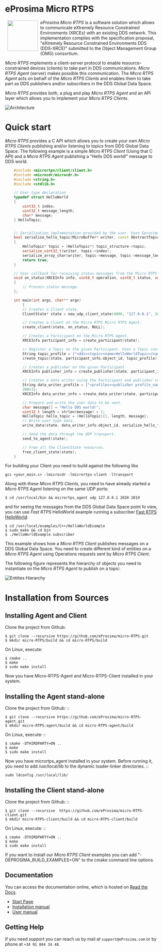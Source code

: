 # eProsima Micro RTPS

<a href="http://www.eprosima.com"><img src="https://encrypted-tbn3.gstatic.com/images?q=tbn:ANd9GcSd0PDlVz1U_7MgdTe0FRIWD0Jc9_YH-gGi0ZpLkr-qgCI6ZEoJZ5GBqQ" align="left" hspace="8" vspace="2" width="100" height="100" ></a>

*eProsima Micro RTPS* is a software solution which allows to communicate eXtremely Resource Constrained Environments (XRCEs) with an existing DDS network. This implementation complies with the specification proposal, "eXtremely Resource Constrained Environments DDS (DDS-XRCE)" submitted to the Object Management Group (OMG) consortium.

*Micro RTPS* implements a client-server protocol to enable resource-constrained devices (clients) to take part in DDS communications. *Micro RTPS Agent* (server) makes possible this communication. The *Micro RTPS Agent* acts on behalf of the *Micro RTPS Clients* and enables them to take part as DDS publishers and/or subscribers in the DDS Global Data Space.

*Micro RTPS* provides both, a plug and play *Micro RTPS Agent* and an API layer which allows you to implement your *Micro RTPS Clients*.

![Architecture](docs/architecture.png)

Quick start
=============

*Micro RTPS* provides a C API which allows you to create your own *Micro RTPS Clients* publishing and/or listening to topics from DDS Global Data Space. The following example is a simple *Micro RTPS Client* (Using that C API) and a *Micro RTPS Agent* publishing a "Hello DDS world!" message to DDS world.

```cpp
    #include <micrortps/client/client.h>
    #include <microcdr/microcdr.h>
    #include <string.h>
    #include <stdlib.h>

    // User type declaration
    typedef struct HelloWorld
    {
        uint32_t index;
        uint32_t message_length;
        char* message;
    } HelloTopic;


    // Serialization implementation provided by the user. Uses Eprosima MicroCDR.
    bool serialize_hello_topic(MicroBuffer* writer, const AbstractTopic* topic_structure)
    {
        HelloTopic* topic = (HelloTopic*) topic_structure->topic;
        serialize_uint32_t(writer, topic->index);
        serialize_array_char(writer, topic->message, topic->message_length);
        return true;
    }

    // User callback for receiving status messages from the Micro RTPS Agent.
    void on_status(XRCEInfo info, uint8_t operation, uint8_t status, void* args)
    {
        // Process status message.
    };

    int main(int args, char** argv)
        {
        // Creates a Client state.
        ClientState* state = new_udp_client_state(4096, "127.0.0.1", 2019, 2020);

        // Creates a Client on the Micro RTPS Micro RTPS Agent.
        create_client(state, on_status, NULL);

        // Creates a Participant on the Micro RTPS Agent.
        XRCEInfo participant_info = create_participant(state);

        // Register a Topic on the given Participant. Uses a Topic configuration written in xml format
        String topic_profile = {"<dds><topic><name>HelloWorldTopic</name><dataType>HelloWorld</dataType></topic></dds>", 86};
        create_topic(state, participant_info.object_id, topic_profile);

        // Creates a publisher on the given Participant
        XRCEInfo publisher_info = create_publisher(state, participant_info.object_id);

        // Creates a data writer using the Participant and publisher recently created. This data writer is configured through a XML profile.
        String data_writer_profile = {"<profiles><publisher profile_name=\"default_xrce_publisher_profile\"><topic><kind>NO_KEY</kind><name>HelloWorldTopic</name><dataType>HelloWorld</dataType><historyQos><kind>KEEP_LAST</kind><depth>5</depth></historyQos><durability><kind>TRANSIENT_LOCAL</kind></durability></topic></publisher></profiles>",
        300+1};
        XRCEInfo data_writer_info = create_data_writer(state, participant_info.object_id, publisher_info.object_id, data_writer_profile);

        // Prepare and write the user data to be sent.
        char message[] = "Hello DDS world!";
        uint32_t length = strlen(message) + 1;
        HelloTopic hello_topic = (HelloTopic){1, length, message};
        // Write user type data.
        write_data(state, data_writer_info.object_id, serialize_hello_topic, &hello_topic);

        // Send the data through the UDP transport.
        send_to_agent(state);

        // Free all the ClientState resources.
        free_client_state(state);
    }
```

For building your Client you need to build against the following libs

    gcc <your_main.c> -lmicrocdr -lmicrortps-client -ltransport

Along with these *Micro RTPS Clients*, you need to have already started a *Micro RTPS Agent* listening on the same UDP ports:

    $ cd /usr/local/bin && micrortps_agent udp 127.0.0.1 2020 2019

and for seeing the messages from the DDS Global Data Space point fo view, you can use *Fast RTPS* HelloWorld example running a subscriber [Fast RTPS HelloWorld](http://eprosima-fast-rtps.readthedocs.io/en/latest/introduction.html#building-your-first-application):

    $ cd /usr/local/examples/C++/HelloWorldExample
    $ sudo make && cd bin
    $ ./HelloWorldExample subscriber

This example shows how a *Micro RTPS Client* publishes messages on a DDS Global Data Space. You need to create different kind of entities on a *Micro RTPS Agent* using Operations requests sent by *Micro RTPS Client*.

The following figure represents the hierarchy of objects you need to instantiate on the *Micro RTPS Agent* to publish on a topic:

![Entities Hierarchy](docs/micrortps_entities_hierarchy.png)

Installation from Sources
=========================

Installing Agent and Client
---------------------------

Clone the project from Github:

    $ git clone --recursive https://github.com/eProsima/micro-RTPS.git
    $ mkdir micro-RTPS/build && cd micro-RTPS/build

On Linux, execute:

    $ cmake ..
    $ make
    $ sudo make install

Now you have Micro-RTPS-Agent and Micro-RTPS-Client installed in your system.

Installing the Agent stand-alone
--------------------------------

Clone the project from Github: ::

    $ git clone --recursive https://github.com/eProsima/micro-RTPS-agent.git
    $ mkdir micro-RTPS-agent/build && cd micro-RTPS-agent/build

On Linux, execute: ::

    $ cmake -DTHIRDPARTY=ON ..
    $ make
    $ sudo make install

Now you have micrortps_agent installed in your system. Before running it, you need to add /usr/local/lib to the dynamic loader-linker directories. ::

    sudo ldconfig /usr/local/lib/

Installing the Client stand-alone
---------------------------------

Clone the project from Github: ::

    $ git clone --recursive  https://github.com/eProsima/micro-RTPS-client.git
    $ mkdir micro-RTPS-client/build && cd micro-RTPS-client/build

On Linux, execute: ::

    $ cmake -DTHIRDPARTY=ON ..
    $ make
    $ sudo make install

If you want to install our *Micro RTPS Client* examples you can add "-DEPROSIMA_BUILD_EXAMPLES=ON" to the cmake command line options.

## Documentation

You can access the documentation online, which is hosted on [Read the Docs](http://micro-rtps.readthedocs.io).

* [Start Page](http://micro-rtps.readthedocs.io)
* [Installation manual](http://micro-rtps.readthedocs.io/en/latest/dependencies.html)
* [User manual](http://micro-rtps.readthedocs.io/en/latest/introduction.html)

## Getting Help

If you need support you can reach us by mail at `support@eProsima.com` or by phone at `+34 91 804 34 48`.

